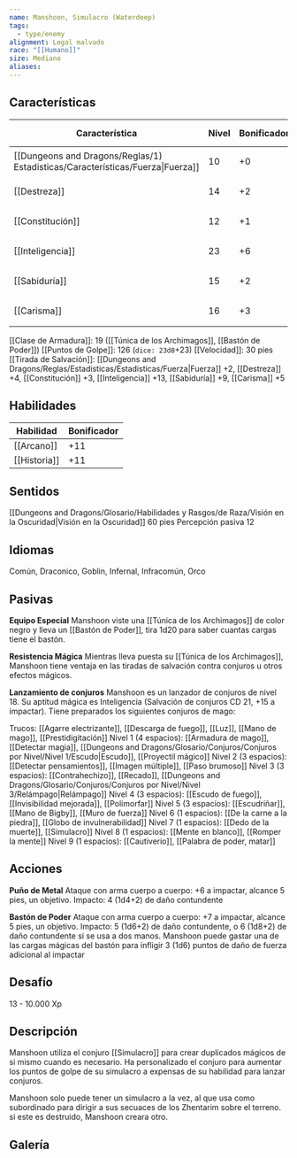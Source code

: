 ```yaml
---
name: Manshoon, Simulacro (Waterdeep)
tags:
  - type/enemy
alignment: Legal malvado
race: "[[Humano]]"
size: Mediano
aliases:
---
```


## Características
| Característica                                                                 | Nivel | Bonificador | Lanzar dado      |
| ------------------------------------------------------------------------------ | ----- | ----------- | ---------------- |
| [[Dungeons and Dragons/Reglas/1) Estadisticas/Características/Fuerza\|Fuerza]] | 10    | +0          | `dice: 1d20 + 0` |
| [[Destreza]]                                                                   | 14    | +2          | `dice: 1d20 + 0` |
| [[Constitución]]                                                               | 12    | +1          | `dice: 1d20 + 0` |
| [[Inteligencia]]                                                               | 23    | +6          | `dice: 1d20 + 0` |
| [[Sabiduría]]                                                                  | 15    | +2          | `dice: 1d20 + 0` |
| [[Carisma]]                                                                    | 16    | +3          | `dice: 1d20 + 0` |

[[Clase de Armadura]]: 19 ([[Túnica de los Archimagos]], [[Bastón de Poder]])
[[Puntos de Golpe]]: 126 (`dice: 23d8`+23)
[[Velocidad]]: 30 pies
[[Tirada de Salvación]]: [[Dungeons and Dragons/Reglas/Estadisticas/Estadisticas/Fuerza|Fuerza]] +2, [[Destreza]] +4, [[Constitución]] +3, [[Inteligencia]] +13, [[Sabiduría]] +9, [[Carisma]] +5

## Habilidades
| Habilidad    | Bonificador |
| ------------ | ----------- |
| [[Arcano]]   | +11         |
| [[Historia]] | +11         |

## Sentidos

[[Dungeons and Dragons/Glosario/Habilidades y Rasgos/de Raza/Visión en la Oscuridad|Visión en la Oscuridad]] 60 pies
Percepción pasiva 12

## Idiomas

Común, Draconico, Goblin, Infernal, Infracomún, Orco

## Pasivas

**Equipo Especial**
Manshoon viste una [[Túnica de los Archimagos]] de color negro y lleva un [[Bastón de Poder]], tira 1d20 para saber cuantas cargas tiene el bastón.

**Resistencia Mágica**
Mientras lleva puesta su [[Túnica de los Archimagos]], Manshoon tiene ventaja en las tiradas de salvación contra conjuros u otros efectos mágicos.


**Lanzamiento de conjuros**
Manshoon es un lanzador de conjuros de nivel 18. Su aptitud mágica es Inteligencia (Salvación de conjuros CD 21, +15 a impactar). Tiene preparados los siguientes conjuros de mago:

Trucos: [[Agarre electrizante]], [[Descarga de fuego]], [[Luz]], [[Mano de mago]], [[Prestidigitación]]
Nivel 1 (4 espacios): [[Armadura de mago]], [[Detectar magia]], [[Dungeons and Dragons/Glosario/Conjuros/Conjuros por Nivel/Nivel 1/Escudo|Escudo]], [[Proyectil mágico]]
Nivel 2 (3 espacios): [[Detectar pensamientos]], [[Imagen múltiple]], [[Paso brumoso]]
Nivel 3 (3 espacios): [[Contrahechizo]], [[Recado]], [[Dungeons and Dragons/Glosario/Conjuros/Conjuros por Nivel/Nivel 3/Relámpago|Relámpago]]
Nivel 4 (3 espacios): [[Escudo de fuego]], [[Invisibilidad mejorada]], [[Polimorfar]]
Nivel 5 (3 espacios): [[Escudriñar]], [[Mano de Bigby]], [[Muro de fuerza]]
Nivel 6 (1 espacios): [[De la carne a la piedra]], [[Globo de invulnerabilidad]]
Nivel 7 (1 espacios): [[Dedo de la muerte]], [[Simulacro]]
Nivel 8 (1 espacios): [[Mente en blanco]], [[Romper la mente]]
Nivel 9 (1 espacios): [[Cautiverio]], [[Palabra de poder, matar]]

## Acciones

**Puño de Metal**
Ataque con arma cuerpo a cuerpo: +6 a impactar, alcance 5 pies, un objetivo.
Impacto: 4 (1d4+2) de daño contundente

**Bastón de Poder**
Ataque con arma cuerpo a cuerpo: +7 a impactar, alcance 5 pies, un objetivo.
Impacto: 5 (1d6+2) de daño contundente, o 6 (1d8+2) de daño contundente si se usa a dos manos. Manshoon puede gastar una de las cargas mágicas del bastón para infligir 3 (1d6) puntos de daño de fuerza adicional al impactar

## Desafío

13 - 10.000 Xp

## Descripción

Manshoon utiliza el conjuro [[Simulacro]] para crear duplicados mágicos de si mismo cuando es necesario. Ha personalizado el conjuro para aumentar los puntos de golpe de su simulacro a expensas de su habilidad para lanzar conjuros.

Manshoon solo puede tener un simulacro a la vez, al que usa como subordinado para dirigir a sus secuaces de los Zhentarim sobre el terreno. si este es destruido, Manshoon creara otro.

## Galería